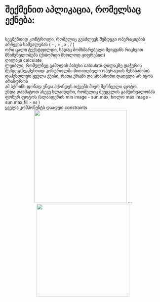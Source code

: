 <h1>შექმენით აპლიკაცია, რომელსაც ექნება:</h1>
</br>
სეგმენთიდ კონტროლი, რომელიც გვაძლევს  შემდეგი ოპერაციების არჩევის საშუალებას (   -  ,   + ,   x  ,  /  ) </br>
ორი ცალი ტექსტფილდი, სადაც მომხმარებელი შეიყვანს რიცხვით მნიშვნელობებს (ქიბორდი მხოლოდ ციფრებით) </br>
ღილაკი calculate </br>
ლეიბლი, რომელზეც  გამოდის პასუხი  calculate  ღილაკზე დაჭერის შემდეგ(სეგმენთიდ კონტროლში მითითებული ოპერაციის შესაბამისი) დაჰენდლეთ ყველა ქეისი,  რათა ქრაში და არასწორი დათვლა არ იყოს არასდროს </br>
ამ  სქრინს ფონად უნდა ჰქონდეს თქვენს მიერ შერჩეული ფოტო </br>
უნდა დაამატოთ ასევე სლაიდერი, რომელიც შეუცვლის გამჭირვალობას ფონურ ფოტოს (სლაიდერის min image - sun.max,  ხოლო max image -  sun.max.fill - ია ) </br>
ყველა კომპონენტს დაადეთ constraints </br>


<div align="center"> 
<img src = "https://github.com/MuselianiMariami/UIKit-13/assets/137683336/fa867bc9-bee4-4dfa-b3b1-e3b04ebd89a9" width="300">
<span>...</span>
<img src = "https://github.com/MuselianiMariami/UIKit-13/assets/137683336/145b2416-a98d-4809-a965-dce8e9f9545c" width="300">
</div>
